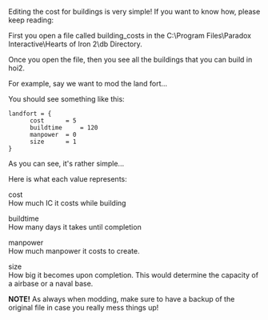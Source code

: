 Editing the cost for buildings is very simple! If you want to know how,
please keep reading:

First you open a file called building_costs in the C:\Program
Files\Paradox Interactive\Hearts of Iron 2\db Directory.

Once you open the file, then you see all the buildings that you can
build in hoi2.

For example, say we want to mod the land fort...

You should see something like this:

    landfort = {
          cost      = 5
          buildtime     = 120
          manpower  = 0
          size      = 1
    }

As you can see, it's rather simple...

Here is what each value represents:

cost  
How much IC it costs while building

buildtime  
How many days it takes until completion

manpower  
How much manpower it costs to create.

size  
How big it becomes upon completion. This would determine the capacity of
a airbase or a naval base.

**NOTE!** As always when modding, make sure to have a backup of the
original file in case you really mess things up!
